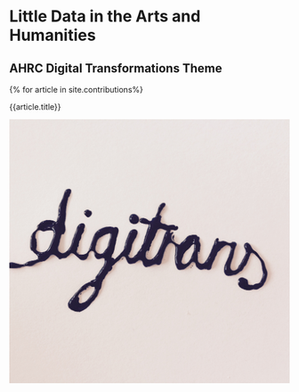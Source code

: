 # Little Data in the Arts and Humanities
## AHRC Digital Transformations Theme

{% for article in site.contributions%}

{{article.title}}

![Image](Images/CoverImage2.jpeg)
